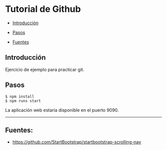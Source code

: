 # Tutorial de Github

- [Introducción](#introducción)

- [Pasos](#pasos)
    
- [Fuentes](#fuentes)
    
## Introducción

Ejercicio de ejemplo para practicar git.

## Pasos

    $ npm install
    $ npm runs start

La aplicación web estaría disponible en el puerto 9090.

---

## Fuentes:

+ https://github.com/StartBootstrap/startbootstrap-scrolling-nav